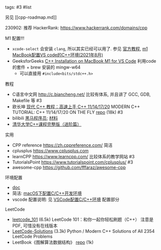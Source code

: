 tags: #3 #list

另见 [[cpp-roadmap.md]]

230902: 
推荐 HackerRank: https://www.hackerrank.com/domains/cpp


M1 配置!!!

- `xcode-select` 会安装 `clang`, 所以其实已经可以用了. 参见 [官方教程](https://code.visualstudio.com/docs/cpp/config-clang-mac), [m1 MacBook配置VS code的C++环境(2021年8月)](https://www.cnblogs.com/BYGAO/p/15135609.html)
- GeeksforGeeks [C++ Installation on MacBook M1 for VS Code](https://www.geeksforgeeks.org/c-installation-on-macbook-m1-for-vs-code/) 利用code的套件 + brew 安装的 mingw-w64
    - 可以直接用 `#include<bits/stdc++.h>`

教程

- C语言中文网 <http://c.biancheng.net/> 比较有体系, 并且讲了 GCC, GDB, Makefile 等 #3
- 欧长坤 [现代 C++ 教程：高速上手 C++ 11/14/17/20](https://changkun.de/modern-cpp/) MODERN C++ TUTORIAL: C++ 11/14/17/20 ON THE FLY [repo](https://github.com/changkun/modern-cpp-tutorial) (18k) #3
- bilibili [黑马程序员](https://www.bilibili.com/video/BV1et411b73Z); [材料](https://pan.baidu.com/s/1vTXgoXql0JZIuThKIMJJCA?pwd=1234)
- [清华大学C++课程完整版（进阶篇）](https://www.bilibili.com/video/BV1Zt411P7Zm)

实用

- CPP reference <https://zh.cppreference.com/> 简洁
- cplusplus <https://www.cplusplus.com>
- learnCPP <https://www.learncpp.com/> 比较体系的教学网站 #3
- TutorialsPoint <https://www.tutorialspoint.com/cplusplus/> #3
- awesome-cpp <https://github.com/fffaraz/awesome-cpp>

环境配置

- [doc](https://code.visualstudio.com/docs/languages/cpp)
- 简洁: [macOS下配置C/C++开发环境](https://zhuanlan.zhihu.com/p/158566155)
- vscode 配置说明: 见 [VSCode配置C/C++环境](https://zhuanlan.zhihu.com/p/87864677) 配置部分

LeetCode

- [leetcode_101](https://github.com/changgyhub/leetcode_101) (6.5k) LeetCode 101：和你一起你轻松刷题（C++） 注意是PDF, 可惜没有在线版本
- [LeetCode-Solutions](https://github.com/kamyu104/LeetCode-Solutions) (3.3k) Python / Modern C++ Solutions of All 2354 LeetCode Problems
- LeetBook《图解算法数据结构》 [repo](https://github.com/krahets/LeetCode-Book) (1k)
